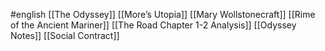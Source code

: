 #english 
[[The Odyssey]]
[[More’s Utopia]]
[[Mary Wollstonecraft]]
[[Rime of the Ancient Mariner]]
[[The Road Chapter 1-2 Analysis]]
[[Odyssey Notes]]
[[Social Contract]]
